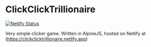 # ClickClickTrillionaire
[![Netlify Status](https://api.netlify.com/api/v1/badges/9b8f908f-6976-442d-bf20-7f972e868ee7/deploy-status)](https://app.netlify.com/sites/clickclicktrillionaire/deploys)


Very simple clicker game. Written in AlpineJS, hosted on Netlify at (https://clickclicktrillionaire.netlify.app)
